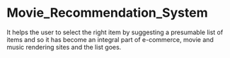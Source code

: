 # Movie_Recommendation_System
It helps the user to select the right item by suggesting a presumable list of items and so it has become an integral part of e-commerce, movie and music rendering sites and the list goes.

